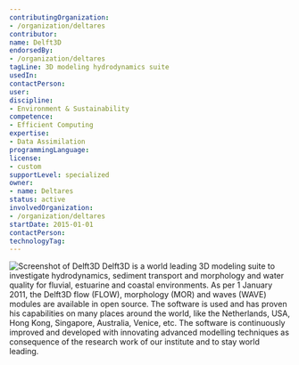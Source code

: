 ```yaml
---
contributingOrganization:
- /organization/deltares
contributor:
name: Delft3D
endorsedBy:
- /organization/deltares
tagLine: 3D modeling hydrodynamics suite
usedIn:
contactPerson:
user:
discipline:
- Environment & Sustainability
competence:
- Efficient Computing
expertise:
- Data Assimilation
programmingLanguage:
license:
- custom
supportLevel: specialized
owner:
- name: Deltares
status: active
involvedOrganization:
- /organization/deltares
startDate: 2015-01-01
contactPerson:
technologyTag: 
---
```

![Screenshot of Delft3D](https://oss.deltares.nl/image/image_gallery?uuid=140ad2b9-d363-44ba-a97b-3580a2a7259c&groupId=183920&t=1448057841510 "Screenshot") 
Delft3D is a world leading 3D modeling suite to investigate hydrodynamics, sediment transport and morphology and water quality for fluvial, estuarine and coastal environments. As per 1 January 2011, the Delft3D flow (FLOW), 
morphology (MOR) and waves (WAVE) modules are available in open source.
The software is used and has proven his capabilities on many places around the world, like the Netherlands, USA, Hong Kong, Singapore, Australia, Venice, etc. The software is continuously improved and developed with innovating 
advanced modelling techniques as consequence of the research work of our institute and to stay world leading.
